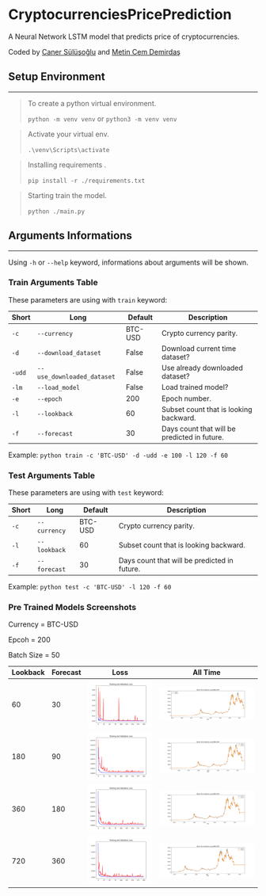 # CryptocurrenciesPricePrediction
A Neural Network LSTM model that predicts price of cryptocurrencies.

Coded by [Caner Sülüşoğlu](https://www.linkedin.com/in/caner-s%C3%BCl%C3%BC%C5%9Fo%C4%9Flu-84b5b319b/) and [Metin Cem Demirdaş](https://www.linkedin.com/in/cem-demirda%C5%9F-630b911b9/)

## Setup Environment
---------------------

> To create a python virtual environment.
> 
> `python -m venv venv` or `python3 -m venv venv`

> Activate your virtual env.
> 
>  `.\venv\Scripts\activate` 

> Installing requirements .
> 
> `pip install -r ./requirements.txt` 

> Starting train the model.
> 
> `python ./main.py` 


## Arguments Informations

---------------------

Using `-h` or `--help` keyword, informations about arguments will be shown.

### Train Arguments Table

These parameters are using with `train` keyword:

| Short    | Long                     | Default | Description |
|----------|--------------------------|---------|-------------|
| `-c`   | `--currency`               | BTC-USD | Crypto currency parity.                      |
| `-d`   | `--download_dataset`       | False   | Download current time dataset?               |
| `-udd` | `--use_downloaded_dataset` | False   | Use already downloaded dataset?              |
| `-lm`  | `--load_model`             | False   | Load trained model?                          |
| `-e`   | `--epoch`                  | 200     | Epoch number.                                |
| `-l`   | `--lookback`               | 60      | Subset count that is looking backward.       |
| `-f`   | `--forecast`               | 30      | Days count that will be predicted in future. |

Example: `python train -c 'BTC-USD' -d -udd -e 100 -l 120 -f 60`

### Test Arguments Table

These parameters are using with `test` keyword:

| Short    | Long                     | Default | Description |
|----------|--------------------------|---------|-------------|
| `-c`   | `--currency`               | BTC-USD | Crypto currency parity.                      |
| `-l`   | `--lookback`               | 60      | Subset count that is looking backward.       |
| `-f`   | `--forecast`               | 30      | Days count that will be predicted in future. |

Example: `python test -c 'BTC-USD' -l 120 -f 60`

### Pre Trained Models Screenshots

Currency = BTC-USD

Epcoh = 200

Batch Size = 50

| Lookback | Forecast  | Loss | All Time |
|----------|-----------|----------------------------------------------------------------|-------------------------------------------------------------------|
| 60       | 30        |<img width="100%" src="./results/BTC-USD/60-30/lossPlot.png">   |<img width="100%" src="./results/BTC-USD/60-30/predictPlot.png">   |
| 180      | 90        |<img width="100%" src="./results/BTC-USD/180-90/lossPlot.png">  |<img width="100%" src="./results/BTC-USD/180-90/predictPlot.png">  |
| 360      | 180       |<img width="100%" src="./results/BTC-USD/360-180/lossPlot.png"> |<img width="100%" src="./results/BTC-USD/360-180/predictPlot.png"> |
| 720      | 360       |<img width="100%" src="./results/BTC-USD/720-360/lossPlot.png"> |<img width="100%" src="./results/BTC-USD/720-360/predictPlot.png"> |